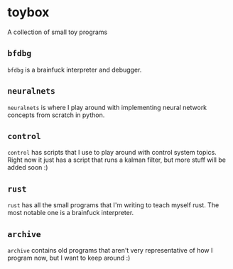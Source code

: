 # toybox

A collection of small toy programs

## `bfdbg`

`bfdbg` is a brainfuck interpreter and debugger.

## `neuralnets`

`neuralnets` is where I play around with implementing neural network concepts from scratch in python.

## `control`

`control` has scripts that I use to play around with control system topics. Right now it just has a script that runs a kalman filter, but more stuff will be added soon :)

## `rust`

`rust` has all the small programs that I'm writing to teach myself rust. The most notable one is a brainfuck interpreter.

## `archive`

`archive` contains old programs that aren't very representative of how I program now, but I want to keep around :)
